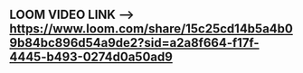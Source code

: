 ## LOOM VIDEO LINK --> https://www.loom.com/share/15c25cd14b5a4b09b84bc896d54a9de2?sid=a2a8f664-f17f-4445-b493-0274d0a50ad9 